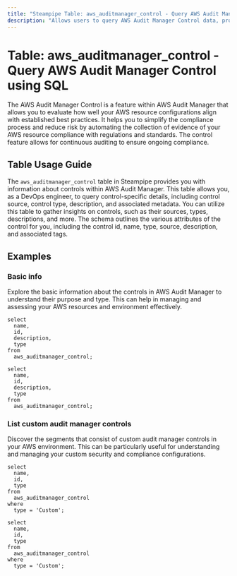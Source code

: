 ```yaml
---
title: "Steampipe Table: aws_auditmanager_control - Query AWS Audit Manager Control using SQL"
description: "Allows users to query AWS Audit Manager Control data, providing information about controls within AWS Audit Manager. This table enables users to access detailed information about controls, such as control source, control type, description, and associated metadata."
---
```


# Table: aws_auditmanager_control - Query AWS Audit Manager Control using SQL

The AWS Audit Manager Control is a feature within AWS Audit Manager that allows you to evaluate how well your AWS resource configurations align with established best practices. It helps you to simplify the compliance process and reduce risk by automating the collection of evidence of your AWS resource compliance with regulations and standards. The control feature allows for continuous auditing to ensure ongoing compliance.

## Table Usage Guide

The `aws_auditmanager_control` table in Steampipe provides you with information about controls within AWS Audit Manager. This table allows you, as a DevOps engineer, to query control-specific details, including control source, control type, description, and associated metadata. You can utilize this table to gather insights on controls, such as their sources, types, descriptions, and more. The schema outlines the various attributes of the control for you, including the control id, name, type, source, description, and associated tags.

## Examples

### Basic info
Explore the basic information about the controls in AWS Audit Manager to understand their purpose and type. This can help in managing and assessing your AWS resources and environment effectively.

```sql+postgres
select
  name,
  id,
  description,
  type
from
  aws_auditmanager_control;
```

```sql+sqlite
select
  name,
  id,
  description,
  type
from
  aws_auditmanager_control;
```


### List custom audit manager controls
Discover the segments that consist of custom audit manager controls in your AWS environment. This can be particularly useful for understanding and managing your custom security and compliance configurations.

```sql+postgres
select
  name,
  id,
  type
from
  aws_auditmanager_control
where
  type = 'Custom';
```

```sql+sqlite
select
  name,
  id,
  type
from
  aws_auditmanager_control
where
  type = 'Custom';
```